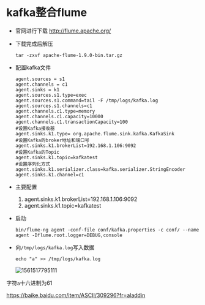 # kafka整合flume


- 官网进行下载 http://flume.apache.org/

- 下载完成后解压

  ```shell
  tar -zxvf apache-flume-1.9.0-bin.tar.gz 
  ```

  

- 配置kafka文件

  ```properties
  agent.sources = s1                                
  agent.channels = c1                                                
  agent.sinks = k1                                   
  agent.sources.s1.type=exec                     
  agent.sources.s1.command=tail -F /tmp/logs/kafka.log                    
  agent.sources.s1.channels=c1                  
  agent.channels.c1.type=memory                    
  agent.channels.c1.capacity=10000                          
  agent.channels.c1.transactionCapacity=100       
  #设置Kafka接收器                          
  agent.sinks.k1.type= org.apache.flume.sink.kafka.KafkaSink              
  #设置Kafka的broker地址和端口号                      
  agent.sinks.k1.brokerList=192.168.1.106:9092                                       
  #设置Kafka的Topic                         
  agent.sinks.k1.topic=kafkatest                                              
  #设置序列化方式                                                         
  agent.sinks.k1.serializer.class=kafka.serializer.StringEncoder                         
  agent.sinks.k1.channel=c1    
  
  ```

- 主要配置

  1. agent.sinks.k1.brokerList=192.168.1.106:9092       
  2. agent.sinks.k1.topic=kafkatest    

- 启动

  ```shell
  bin/flume-ng agent -conf-file conf/kafka.properties -c conf/ --name agent -Dflume.root.logger=DEBUG,console
  ```

  

- 向`/tmp/logs/kafka.log`写入数据

  ` echo "a" >> /tmp/logs/kafka.log `

  ![1561517795111](assets/1561517795111.png)

字符`a`十六进制为61

https://baike.baidu.com/item/ASCII/309296?fr=aladdin
